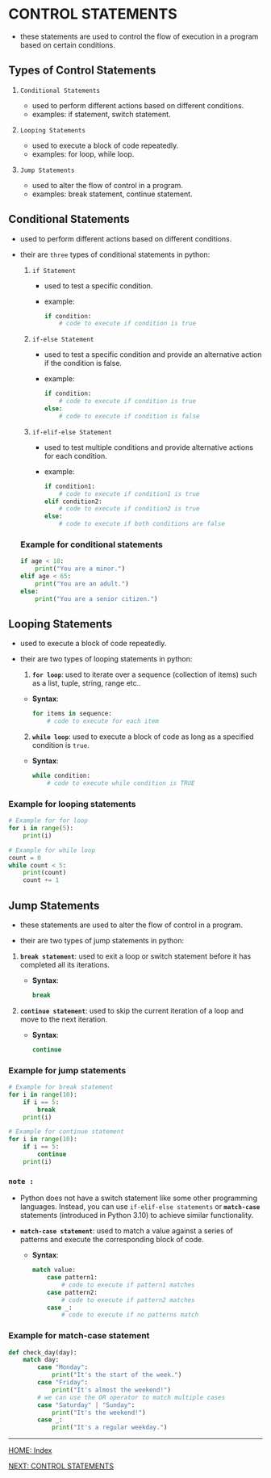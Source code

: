 # CONTROL STATEMENTS

- these statements are used to control the flow of execution in a program based on certain conditions.

## Types of Control Statements

1. `Conditional Statements`

   - used to perform different actions based on different conditions.
   - examples: if statement, switch statement.

2. `Looping Statements`

   - used to execute a block of code repeatedly.
   - examples: for loop, while loop.

3. `Jump Statements`
   - used to alter the flow of control in a program.
   - examples: break statement, continue statement.

## Conditional Statements

- used to perform different actions based on different conditions.

- their are `three` types of conditional statements in python:

  1. `if Statement`

     - used to test a specific condition.
     - example:

       ```python
       if condition:
           # code to execute if condition is true
       ```

  2. `if-else Statement`

     - used to test a specific condition and provide an alternative action if the condition is false.
     - example:

       ```python
       if condition:
           # code to execute if condition is true
       else:
           # code to execute if condition is false
       ```

  3. `if-elif-else Statement`

     - used to test multiple conditions and provide alternative actions for each condition.
     - example:

       ```python
       if condition1:
           # code to execute if condition1 is true
       elif condition2:
           # code to execute if condition2 is true
       else:
           # code to execute if both conditions are false
       ```

  ### Example for conditional statements

  ```python
  if age < 18:
      print("You are a minor.")
  elif age < 65:
      print("You are an adult.")
  else:
      print("You are a senior citizen.")
  ```

## Looping Statements

- used to execute a block of code repeatedly.

- their are two types of looping statements in python:

  1. **`for loop`**:
     used to iterate over a sequence (collection of items) such as a list, tuple, string, range etc..

  - **Syntax**:

    ```python
    for items in sequence:
        # code to execute for each item
    ```

  2. **`while loop`**:
     used to execute a block of code as long as a specified condition is `true`.

  - **Syntax**:

    ```python
    while condition:
        # code to execute while condition is TRUE
    ```

### Example for looping statements

```python
# Example for for loop
for i in range(5):
    print(i)

# Example for while loop
count = 0
while count < 5:
    print(count)
    count += 1
```

## Jump Statements

- these statements are used to alter the flow of control in a program.

- their are two types of jump statements in python:

1. **`break statement`**:
   used to exit a loop or switch statement before it has completed all its iterations.

   - **Syntax**:

     ```python
     break
     ```

2. **`continue statement`**:
   used to skip the current iteration of a loop and move to the next iteration.

   - **Syntax**:

     ```python
     continue
     ```

### Example for jump statements

```python
# Example for break statement
for i in range(10):
    if i == 5:
        break
    print(i)

# Example for continue statement
for i in range(10):
    if i == 5:
        continue
    print(i)
```

### `note :`

- Python does not have a switch statement like some other programming languages. Instead, you can use `if-elif-else statements` or **`match-case`** statements (introduced in Python 3.10) to achieve similar functionality.

- **`match-case statement`**:
  used to match a value against a series of patterns and execute the corresponding block of code.

  - **Syntax**:

    ```python
    match value:
        case pattern1:
            # code to execute if pattern1 matches
        case pattern2:
            # code to execute if pattern2 matches
        case _:
            # code to execute if no patterns match
    ```

### Example for match-case statement

```python
def check_day(day):
    match day:
        case "Monday":
            print("It's the start of the week.")
        case "Friday":
            print("It's almost the weekend!")
        # we can use the OR operator to match multiple cases
        case "Saturday" | "Sunday":
            print("It's the weekend!")
        case _:
            print("It's a regular weekday.")
```

---

[HOME: Index](../README.md)

[NEXT: CONTROL STATEMENTS](control-statements.md)
